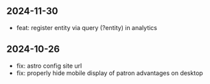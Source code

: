 ## 2024-11-30

- feat: register entity via query (?entity) in analytics

## 2024-10-26

- fix: astro config site url
- fix: properly hide mobile display of patron advantages on desktop
